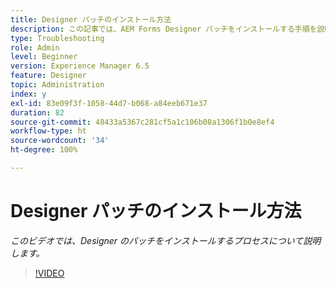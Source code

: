 ```yaml
---
title: Designer パッチのインストール方法
description: この記事では、AEM Forms Designer パッチをインストールする手順を説明します。
type: Troubleshooting
role: Admin
level: Beginner
version: Experience Manager 6.5
feature: Designer
topic: Administration
index: y
exl-id: 83e09f3f-1058-44d7-b068-a84eeb671e37
duration: 82
source-git-commit: 48433a5367c281cf5a1c106b08a1306f1b0e8ef4
workflow-type: ht
source-wordcount: '34'
ht-degree: 100%

---
```


# Designer パッチのインストール方法

*このビデオでは、Designer のパッチをインストールするプロセスについて説明します。*

>[!VIDEO](https://video.tv.adobe.com/v/335504?quality=12&learn=on)
